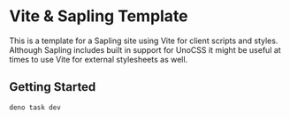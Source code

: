 # Vite & Sapling Template

This is a template for a Sapling site using Vite for client scripts and styles. Although Sapling includes built in support for UnoCSS it might be useful at times to use Vite for external stylesheets as well.

## Getting Started

```bash
deno task dev
```

